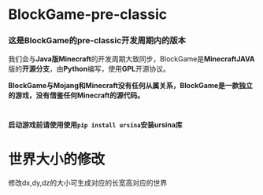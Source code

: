# BlockGame-pre-classic
### 这是BlockGame的pre-classic开发周期内的版本
我们会与**Java版Minecraft**的开发周期大致同步，BlockGame是**MinecraftJAVA**版的**开源分支**，由**Python**编写，使用**GPL**开源协议。

**BlockGame与Mojang和Minecraft没有任何从属关系，BlockGame是一款独立的游戏，没有借鉴任何Minecraft的源代码。**
# 
**启动游戏前请使用使用`pip install ursina`安装ursina库**
# 
# 世界大小的修改
修改dx,dy,dz的大小可生成对应的长宽高对应的世界
